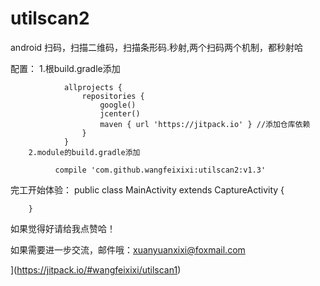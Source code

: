 # utilscan2
android 扫码，扫描二维码，扫描条形码.秒射,两个扫码两个机制，都秒射哈

配置： 
        1.根build.gradle添加

                allprojects {
                    repositories {
                        google()
                        jcenter()
                        maven { url 'https://jitpack.io' } //添加仓库依赖
                    }
                }
        2.module的build.gradle添加

              compile 'com.github.wangfeixixi:utilscan2:v1.3'
       
      
完工开始体验： 
       public class MainActivity extends CaptureActivity {

        }
如果觉得好请给我点赞哈！

如果需要进一步交流，邮件哦：xuanyuanxixi@foxmail.com

](https://jitpack.io/#wangfeixixi/utilscan1)
